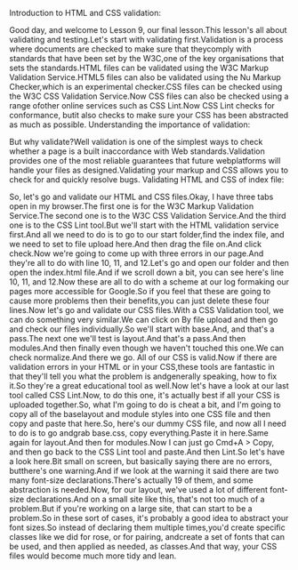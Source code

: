Introduction to HTML and CSS validation:

Good day, and welcome to Lesson 9, our final lesson.This lesson's all about validating and testing.Let's start with validating first.Validation is a process where documents are checked to make sure that theycomply with standards that have been set by the W3C,one of the key organisations that sets the standards.HTML files can be validated using the W3C Markup Validation Service.HTML5 files can also be validated using the Nu Markup Checker,which is an experimental checker.CSS files can be checked using the W3C CSS Validation Service.Now CSS files can also be checked using a range ofother online services such as CSS Lint.Now CSS Lint checks for conformance, butit also checks to make sure your CSS has been abstracted as much as possible.
Understanding the importance of validation:

But why validate?Well validation is one of the simplest ways to check whether a page is a built inaccordance with Web standards.Validation provides one of the most reliable guarantees that future webplatforms will handle your files as designed.Validating your markup and CSS allows you to check for and quickly resolve bugs.
Validating HTML and CSS of index file:

So, let's go and validate our HTML and CSS files.Okay, I have three tabs open in my browser.The first one is for the W3C Markup Validation Service.The second one is to the W3C CSS Validation Service.And the third one is to the CSS Lint tool.But we'll start with the HTML validation service first.And all we need to do is to go to our start folder,find the index file, and we need to set to file upload here.And then drag the file on.And click check.Now we're going to come up with three errors in our page.And they're all to do with line 10, 11, and 12.Let's go and open our folder and then open the index.html file.And if we scroll down a bit, you can see here's line 10, 11, and 12.Now these are all to do with a scheme at our log formaking our pages more accessible for Google.So if you feel that these are going to cause more problems then their benefits,you can just delete these four lines.Now let's go and validate our CSS files.With a CSS Validation tool, we can do something very similar.We can click on By file upload and then go and check our files individually.So we'll start with base.And, and that's a pass.The next one we'll test is layout.And that's a pass.And then modules.And then finally even though we haven't touched this one.We can check normalize.And there we go. All of our CSS is valid.Now if there are validation errors in your HTML or in your CSS,these tools are fantastic in that they'll tell you what the problem is andgenerally speaking, how to fix it.So they're a great educational tool as well.Now let's have a look at our last tool called CSS Lint.Now, to do this one, it's actually best if all your CSS is uploaded together.So, what I'm going to do is cheat a bit, and I'm going to copy all of the baselayout and module styles into one CSS file and then copy and paste that here.So, here's our dummy CSS file, and now all I need to do is to go andgrab base.css, copy everything.Paste it in here.Same again for layout.And then for modules.Now I can just go Cmd+A > Copy, and then go back to the CSS Lint tool and paste.And then Lint.So let's have a look here.Bit small on screen, but basically saying there are no errors, butthere's one warning.And if we look at the warning it said there are two many font-size declarations.There's actually 19 of them, and some abstraction is needed.Now, for our layout, we've used a lot of different font-size declarations.And on a small site like this, that's not too much of a problem.But if you're working on a large site, that can start to be a problem.So in these sort of cases, it's probably a good idea to abstract your font sizes.So instead of declaring them multiple times,you'd create specific classes like we did for rose, or for pairing, andcreate a set of fonts that can be used, and then applied as needed, as classes.And that way, your CSS files would become much more tidy and lean.